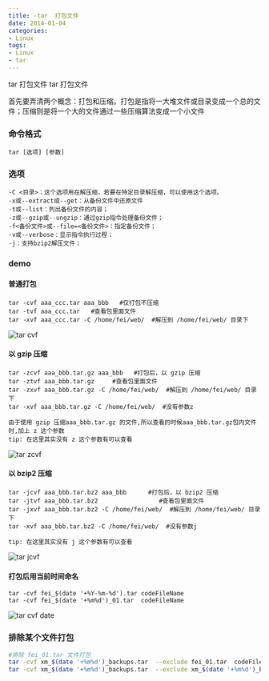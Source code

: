 ```yaml
---
title: -tar  打包文件
date: 2014-01-04
categories: 
- Linux
tags:
- Linux
- tar
---
```

tar  打包文件
tar  打包文件

首先要弄清两个概念：打包和压缩。打包是指将一大堆文件或目录变成一个总的文件；压缩则是将一个大的文件通过一些压缩算法变成一个小文件

<!-- more -->

### 命令格式

```
tar [选项] [参数]
```

### 选项

```
-C <目录>：这个选项用在解压缩，若要在特定目录解压缩，可以使用这个选项。
-x或--extract或--get：从备份文件中还原文件
-t或--list：列出备份文件的内容；
-z或--gzip或--ungzip：通过gzip指令处理备份文件；
-f<备份文件>或--file=<备份文件>：指定备份文件；
-v或--verbose：显示指令执行过程；
-j：支持bzip2解压文件；
```

### demo

#### 普通打包

```
tar -cvf aaa_ccc.tar aaa_bbb   #仅打包不压缩
tar -tvf aaa_ccc.tar   #查看包里面文件
tar -xvf aaa_ccc.tar -C /home/fei/web/  #解压到 /home/fei/web/ 目录下
```

![tar cvf](/img/ubuntu/linux_command/linux_tar/tar_cvf.png "tar cvf")

#### 以 gzip 压缩

```
tar -zcvf aaa_bbb.tar.gz aaa_bbb   #打包后，以 gzip 压缩 
tar -ztvf aaa_bbb.tar.gz     #查看包里面文件
tar -zxvf aaa_bbb.tar.gz -C /home/fei/web/  #解压到 /home/fei/web/ 目录下
tar -xvf aaa_bbb.tar.gz -C /home/fei/web/  #没有参数z

由于使用 gzip 压缩aaa_bbb.tar.gz 的文件,所以查看的时候aaa_bbb.tar.gz包内文件时,加上 z 这个参数
tip: 在这里其实没有 z 这个参数有可以查看
```

![tar zcvf](/img/ubuntu/linux_command/linux_tar/tar_zcvf.png "tar zcvf")

#### 以 bzip2  压缩

```
tar -jcvf aaa_bbb.tar.bz2 aaa_bbb      #打包后，以 bzip2 压缩 
tar -jtvf aaa_bbb.tar.bz2                 #查看包里面文件
tar -jxvf aaa_bbb.tar.bz2 -C /home/fei/web/  #解压到 /home/fei/web/ 目录下
tar -xvf aaa_bbb.tar.bz2 -C /home/fei/web/  #没有参数j

tip: 在这里其实没有 j 这个参数有可以查看
```

![tar jcvf](/img/ubuntu/linux_command/linux_tar/tar_jcvf.png "tar jcvf")

#### 打包后用当前时间命名

```
tar -cvf fei_$(date '+%Y-%m-%d').tar codeFileName
tar -cvf fei_$(date '+%m%d')_01.tar  codeFileName
```

![tar cvf date](/img/ubuntu/linux_command/linux_tar/tar_cvf_date.png "tar cvf date")

### 排除某个文件打包

```bash
#排除 fei_01.tar 文件打包
tar -cvf xm_$(date '+%m%d')_backups.tar  --exclude fei_01.tar  codeFileName
tar -cvf xm_$(date '+%m%d')_backups.tar  --exclude xm_$(date '+%m%d')_backups.tar  codeFileName
```



























